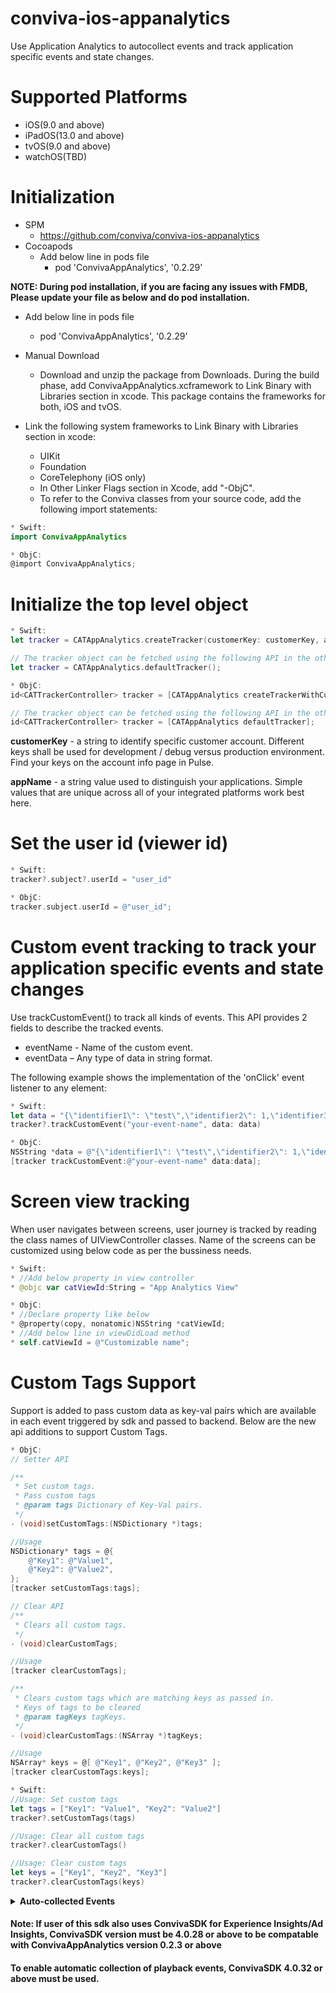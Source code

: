 # conviva-ios-appanalytics
Use Application Analytics to autocollect events and track application specific events and state changes.

# Supported Platforms
* iOS(9.0 and above)
* iPadOS(13.0 and above)
* tvOS(9.0 and above)
* watchOS(TBD)

# Initialization
* SPM
   * https://github.com/conviva/conviva-ios-appanalytics
* Cocoapods
   * Add below line in pods file
     * pod 'ConvivaAppAnalytics', '0.2.29'

 **NOTE: During pod installation, if you are facing any issues with FMDB, Please update your file as below and do pod installation.**
   * Add below line in pods file
     * pod 'ConvivaAppAnalytics', '0.2.29'

* Manual Download
  * Download and unzip the package from Downloads. During the build phase, add ConvivaAppAnalytics.xcframework to Link Binary with Libraries section 
  in  xcode. This package contains the frameworks for both, iOS and tvOS.

* Link the following system frameworks to Link Binary with Libraries section in xcode:

  * UIKit
  * Foundation
  * CoreTelephony (iOS only)
  * In Other Linker Flags section in Xcode, add "-ObjC".
  * To refer to the Conviva classes from your source code, add the following import statements:

```swift
* Swift:
import ConvivaAppAnalytics
```

```objective-c
* ObjC:
@import ConvivaAppAnalytics;

```

# Initialize the top level object

```swift
* Swift:
let tracker = CATAppAnalytics.createTracker(customerKey: customerKey, appName: appName)

// The tracker object can be fetched using the following API in the other classes than the place where createTracker is invoked using following API:
let tracker = CATAppAnalytics.defaultTracker();
```

```objective-c
* ObjC:
id<CATTrackerController> tracker = [CATAppAnalytics createTrackerWithCustomerKey:customerKey appName:appName];

// The tracker object can be fetched using the following API in the other classes than the place where createTracker is invoked using following API:
id<CATTrackerController> tracker = [CATAppAnalytics defaultTracker];
```

<strong>customerKey</strong> - a string to identify specific customer account. Different keys shall be used for development / debug versus production environment. Find your keys on the account info page in Pulse.

<strong>appName</strong> - a string value used to distinguish your applications. Simple values that are unique across all of your integrated platforms work best here.

# Set the user id (viewer id)
```swift
* Swift:
tracker?.subject?.userId = "user_id"
```

```objective-c
* ObjC:
tracker.subject.userId = @"user_id";
```
# Custom event tracking to track your application specific events and state changes
Use trackCustomEvent() to track all kinds of events. This API provides 2 fields to describe the tracked events. 
  * eventName  - Name of the custom event.
  * eventData  – Any type of data in string format.

The following example shows the implementation of the 'onClick' 
event listener to any element:

```swift
* Swift:
let data = "{\"identifier1\": \"test\",\"identifier2\": 1,\"identifier3\":true}"
tracker?.trackCustomEvent("your-event-name", data: data)
```

```objective-c
* ObjC:
NSString *data = @"{\"identifier1\": \"test\",\"identifier2\": 1,\"identifier3\":true}";
[tracker trackCustomEvent:@"your-event-name" data:data];
```

# Screen view tracking
When user navigates between screens, user journey is tracked by reading the class names of UIViewController classes. Name of the screens can be customized using below code as per the bussiness needs.

```swift
* Swift:
* //Add below property in view controller
* @objc var catViewId:String = "App Analytics View"
```
```objective-c
* ObjC:
* //Declare property like below
* @property(copy, nonatomic)NSString *catViewId;
* //Add below line in viewDidLoad method
* self.catViewId = @"Customizable name";
```
# Custom Tags Support
Support is added to pass custom data as key-val pairs which are available in each event triggered by sdk and passed to backend. Below are the new api additions to support Custom Tags.

```objective-c
* ObjC:
// Setter API

/**
 * Set custom tags.
 * Pass custom tags
 * @param tags Dictionary of Key-Val pairs.
 */
- (void)setCustomTags:(NSDictionary *)tags;

//Usage
NSDictionary* tags = @{
    @"Key1": @"Value1",
    @"Key2": @"Value2",
};
[tracker setCustomTags:tags];

// Clear API
/**
 * Clears all custom tags.
 */
- (void)clearCustomTags;

//Usage
[tracker clearCustomTags];

/**
 * Clears custom tags which are matching keys as passed in.
 * Keys of tags to be cleared
 * @param tagKeys tagKeys.
 */
- (void)clearCustomTags:(NSArray *)tagKeys;

//Usage
NSArray* keys = @[ @"Key1", @"Key2", @"Key3" ];
[tracker clearCustomTags:keys];

```
```swift
* Swift:
//Usage: Set custom tags
let tags = ["Key1": "Value1", "Key2": "Value2"]
tracker?.setCustomTags(tags)

//Usage: Clear all custom tags
tracker?.clearCustomTags()

//Usage: Clear custom tags
let keys = ["Key1", "Key2", "Key3"]
tracker?.clearCustomTags(keys)
```

<details>
  <summary><b>Auto-collected Events</b></summary>

##### Conviva provides a rich set of application performance metrics with the help of autocollected app events, such as _screen_view_ , _button_click_, and _network_request_.

Event | Occurrence |
------|-------------|
network_request | after receiving the network request response|
screen_view | when the screen is interacted on either first launch or relaunch|
application_error | when an error occurrs in the application|
button_click | on the button click callback|
application_background | when the application is taken to the background|
application_foreground | when the application is taken to the foreground|
application_install |when the application is launched for the first time after it's installed. (It's not the exact installed time.)|

To learn about the default metrics for analyzing the native and web applications performance, such as App Crashes, Avg Screen Load Time, and Page Loads, refer to the [App Experience Metrics](https://pulse.conviva.com/learning-center/content/app_experience/app_experience_metrics.html?tocpath=App%20Experience%7C_____8) page in the Learning Center.
</details>

#### Note: If user of this sdk also uses ConvivaSDK for Experience Insights/Ad Insights, ConvivaSDK version must be 4.0.28 or above to be compatable with ConvivaAppAnalytics version 0.2.3 or above
#### To enable automatic collection of playback events, ConvivaSDK 4.0.32 or above must be used.
 
